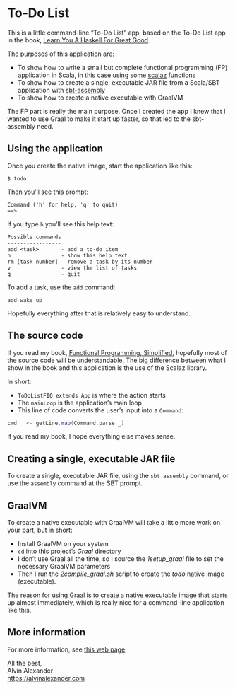 To-Do List
==========

This is a little command-line “To-Do List” app, based on the
To-Do List app in the book,
[Learn You A Haskell For Great Good](https://kbhr.co/lyahfgg).

The purposes of this application are:

- To show how to write a small but complete functional programming (FP) application
  in Scala, in this case using some [scalaz](https://github.com/scalaz/scalaz) 
  functions
- To show how to create a single, executable JAR file from a 
  Scala/SBT application with [sbt-assembly](https://github.com/sbt/sbt-assembly)
- To show how to create a native executable with GraalVM

The FP part is really the main purpose. Once I created the app I knew that
I wanted to use Graal to make it start up faster, so that led to the 
sbt-assembly need.


## Using the application

Once you create the native image, start the application like this:

````
$ todo
````

Then you’ll see this prompt:

````
Command ('h' for help, 'q' to quit)
==>
````

If you type `h` you’ll see this help text:

````
Possible commands
-----------------
add <task>       - add a to-do item
h                - show this help text
rm [task number] - remove a task by its number
v                - view the list of tasks
q                - quit
````

To add a task, use the `add` command:

````
add wake up
````

Hopefully everything after that is relatively easy to understand.


## The source code

If you read my book, [Functional Programming, Simplified](https://alvinalexander.com/scala/functional-programming-simplified-book), hopefully most of the source code
will be understandable. The big difference between what I show in the
book and this application is the use of the Scalaz library.

In short:

- `ToDoListFIO extends App` is where the action starts
- The `mainLoop` is the application’s main loop
- This line of code converts the user’s input into a `Command`:
```scala
cmd   <- getLine.map(Command.parse _)
```

If you read my book, I hope everything else makes sense.


## Creating a single, executable JAR file

To create a single, executable JAR file, using the `sbt assembly` command,
or use the `assembly` command at the SBT prompt.


## GraalVM

To create a native executable with GraalVM will take a little more work
on your part, but in short:

- Install GraalVM on your system
- `cd` into this project’s *Graal* directory
- I don’t use Graal all the time, so I source the 
  *1setup_graal* file to set the necessary GraalVM parameters
- Then I run the *2compile_graal.sh* script to create the 
  *todo* native image (executable).

The reason for using Graal is to create a native executable
image that starts up almost immediately, which is really nice
for a command-line application like this.


## More information

For more information, see [this web page](https://alvinalexander.com/scala/functional-programming-to-do-list-application).


All the best,  
Alvin Alexander  
https://alvinalexander.com

